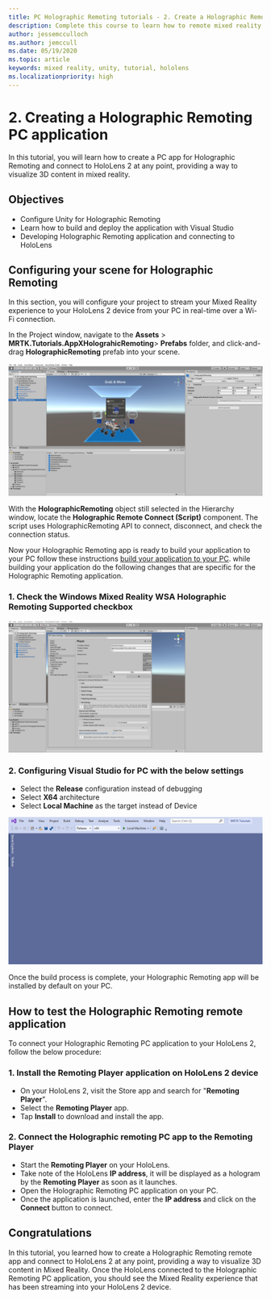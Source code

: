 ```yaml
---
title: PC Holographic Remoting tutorials - 2. Create a Holographic Remoting PC application
description: Complete this course to learn how to remote mixed reality experience form your PC to HoloLens 2.
author: jessemcculloch
ms.author: jemccull
ms.date: 05/19/2020
ms.topic: article
keywords: mixed reality, unity, tutorial, hololens
ms.localizationpriority: high
---
```


# 2. Creating a Holographic Remoting PC application

In this tutorial, you will learn how to create a PC app for Holographic Remoting and connect to HoloLens 2 at any point, providing a way to visualize 3D content in mixed reality.

## Objectives

* Configure Unity for Holographic Remoting
* Learn how to build and deploy the application with Visual Studio
* Developing Holographic Remoting application and connecting to HoloLens

## Configuring your scene for Holographic Remoting

In this section, you will configure your project to stream your Mixed Reality experience to your HoloLens 2 device from your PC in real-time over a Wi-Fi connection.

In the Project window, navigate to the **Assets** > **MRTK.Tutorials.AppXHolograhicRemoting**> **Prefabs** folder, and click-and-drag **HolographicRemoting** prefab into your scene.

![mrlearning-pc-holographic-remoting](images/mrlearning-pc-holographic-remoting/Tutorial2-Section1-Step1-1.png)

With the **HolographicRemoting** object still selected in the Hierarchy window, locate the **Holographic Remote Connect (Script)** component. The script uses HolographicRemoting API to connect, disconnect, and check the connection status.

Now your Holographic Remoting app is ready to build your application to your PC follow these instructions  [build your application to your PC](https://docs.microsoft.com/windows/mixed-reality/mrlearning-base-ch1#build-your-application-to-your-device). while building your application do the following changes that are specific for the Holographic Remoting application.

### 1. Check the Windows Mixed Reality **WSA Holographic Remoting Supported** checkbox

![mrlearning-pc-holographic-remoting](images/mrlearning-pc-holographic-remoting/Tutorial2-Section2-Step1-1.png)

### 2. Configuring Visual Studio for PC with the below settings

* Select the  **Release** configuration instead of debugging
* Select **X64** architecture
* Select **Local Machine** as the target instead of Device

![mrlearning-pc-holographic-remoting](images/mrlearning-pc-holographic-remoting/Tutorial2-Section2-Step1-2.png)

Once the build process is complete, your Holographic Remoting app will be installed by default on your PC.

## How to test the Holographic Remoting remote application

To connect your Holographic Remoting PC application to your HoloLens 2, follow the below procedure:

### 1. Install the Remoting Player application on HoloLens 2 device

* On your HoloLens 2, visit the Store app and search for "**Remoting Player**".
* Select the **Remoting Player** app.
* Tap **Install** to download and install the app.

### 2. Connect the Holographic remoting PC app to the Remoting Player

* Start the **Remoting Player** on your HoloLens.
* Take note of the HoloLens **IP address**, it will be displayed as a hologram by the **Remoting Player** as soon as it launches.
* Open the Holographic Remoting PC application on your PC.
* Once the application is launched, enter the **IP address** and click on the **Connect** button to connect.

## Congratulations

In this tutorial, you learned how to create a Holographic Remoting remote app and connect to HoloLens 2 at any point, providing a way to visualize 3D content in Mixed Reality. Once the HoloLens connected to the Holographic Remoting PC application, you should see the Mixed Reality experience that has been streaming into your HoloLens 2 device.

